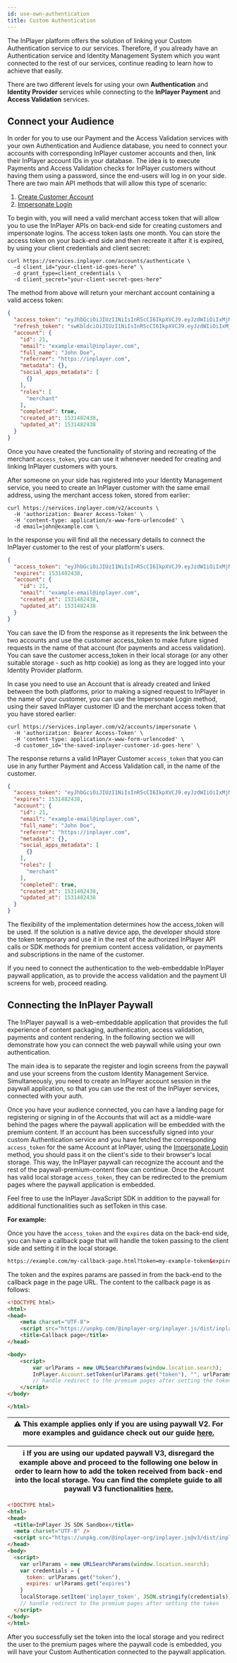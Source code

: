 ```yaml
---
id: use-own-authentication
title: Custom Authentication
---
```


The InPlayer platform offers the solution of linking your Custom Authentication service to our services. Therefore, if you already have an Authentication service and Identity Management System which you want connected to the rest of our services, continue reading to learn how to achieve that easily.  

There are two different levels for using your own **Authentication** and **Identity Provider** services while connecting to the **InPlayer Payment** and **Access Validation** services.

## Connect your Audience

In order for you to use our Payment and the Access Validation services with your own Authentication and Audience database, you need to connect your accounts with corresponding InPlayer customer accounts and then, link their InPlayer account IDs in your database. The idea is to execute Payments and Access Validation checks for InPlayer customers without having them using a password, since the end-users will log in on your side. There are two main API methods that will allow this type of scenario:

1. [Create Customer Account](https://docs.inplayer.com/api/accounts/#operation/v2createAccount) 
2. [Impersonate Login](https://docs.inplayer.com/api/accounts/#operation/v2impersonate) 

To begin with, you will need a valid merchant access token that will allow you to use the InPlayer APIs on back-end side for creating customers and impersonate logins. The access token lasts one month. You can store the access token on your back-end side and then recreate it after it is expired, by using your client credentials and client secret:

```curl
curl https://services.inplayer.com/accounts/authenticate \
  -d client_id="your-client-id-goes-here" \
  -d grant_type=client_credentials \
  -d client_secret="your-client-secret-goes-here"
```

The method from above will return your merchant account containing a valid access token:

```json
{
  "access_token": "eyJhbGciOiJIUzI1NiIsInR5cCI6IkpXVCJ9.eyJzdWIiOiIxMjM0NTY3ODkwIiwibmFtZSI6IkpvaG4gRG9lIiwiaWF0IjoxNTE2MjM5MDIyfQ.SflKxwRJSMeKKF2QT4fwpMeJf36POk6yJV_adQssw5c",
  "refresh_token": "swKbldciOiJIUzI1NiIsInR5cCI6IkpXVCJ9.eyJzdWIiOiIxMjM0NTY3ODkwIiwibmFtZSI6IkpvaG4gRG9lIiwiaWF0IjoxNTE2MjM5MDIyfQ.SflKxwRJSMeKKF2QT4fwpMeJf36POk6yJV_adWAdzCa",
  "account": {
    "id": 21,
    "email": "example-email@inplayer.com",
    "full_name": "John Doe",
    "referrer": "https://inplayer.com",
    "metadata": {},
    "social_apps_metadata": [
      {}
    ],
    "roles": [
      "merchant"
    ],
    "completed": true,
    "created_at": 1531482438,
    "updated_at": 1531482438
  }
}
```

Once you have created the functionality of storing and recreating of the merchant `access_token`, you can use it whenever needed for creating and linking InPlayer customers with yours.

After someone on your side has registered into your Identity Management service, you need to create an InPlayer customer with the same email address, using the merchant access token, stored from earlier:

```curl
curl https://services.inplayer.com/v2/accounts \
  -H 'authorization: Bearer Access-Token' \
  -H 'content-type: application/x-www-form-urlencoded' \
  -d email=john@example.com \
```

In the response you will find all the necessary details to connect the InPlayer customer to the rest of your platform's users.

```json 
{
  "access_token": "eyJhbGciOiJIUzI1NiIsInR5cCI6IkpXVCJ9.eyJzdWIiOiIxMjM0NTY3ODkwIiwibmFtZSI6IkpvaG4gRG9lIiwiaWF0IjoxNTE2MjM5MDIyfQ.SflKxwRJSMeKKF2QT4fwpMeJf36POk6yJV_adQssw5c",
  "expires": 1531482438,
  "account": {
    "id": 21,
    "email": "example-email@inplayer.com",
    "created_at": 1531482438,
    "updated_at": 1531482438
  }
}
```

You can save the ID from the response as it represents the link between the two accounts and use the customer access_token to make future signed requests in the name of that account (for payments and access validation). You can save the customer access_token in their local storage (or any other suitable storage - such as http cookie) as long as they are logged into your Identity Provider platform.

In case you need to use an Account that is already created and linked between the both platforms, prior to making a signed request to InPlayer in the name of your customer, you can use the Impersonate Login method, using their saved InPlayer customer ID and the merchant access token that you have stored earlier:

```curl 
curl https://services.inplayer.com/v2/accounts/impersonate \
  -H 'authorization: Bearer Access-Token' \
  -H 'content-type: application/x-www-form-urlencoded' \
  -d customer_id='the-saved-inplayer-customer-id-goes-here' \
```

The response returns a valid InPlayer Customer `access_token` that you can use in any further Payment and Access Validation call, in the name of the customer.

```json
{
  "access_token": "eyJhbGciOiJIUzI1NiIsInR5cCI6IkpXVCJ9.eyJzdWIiOiIxMjM0NTY3ODkwIiwibmFtZSI6IkpvaG4gRG9lIiwiaWF0IjoxNTE2MjM5MDIyfQ.SflKxwRJSMeKKF2QT4fwpMeJf36POk6yJV_adQssw5c",
  "expires": 1531482438,
  "account": {
    "id": 21,
    "email": "example-email@inplayer.com",
    "full_name": "John Doe",
    "referrer": "https://inplayer.com",
    "metadata": {},
    "social_apps_metadata": [
      {}
    ],
    "roles": [
      "merchant"
    ],
    "completed": true,
    "created_at": 1531482438,
    "updated_at": 1531482438
  }
}
```

The flexibility of the implementation determines how the access_token will be used. If the solution is a native device app, the developer should store the token temporary and use it in the rest of the authorized InPlayer API calls or SDK methods for premium content access validation, or payments and subscriptions in the name of the customer.

If you need to connect the authentication to the web-embeddable InPlayer paywall application, as to provide the access validation and the payment UI screens for web, proceed reading.

## Connecting the InPlayer Paywall

The InPlayer paywall is a web-embeddable application that provides the full experience of content packaging, authentication, access validation, payments and content rendering. In the following section we will demonstrate how you can connect the web paywall while using your own authentication.

The main idea is to separate the register and login screens from the paywall and use your screens from the custom Identity Management Service. Simultaneously, you need to create an InPlayer account session in the paywall application, so that you can use the rest of the InPlayer services, connected with your auth.

Once you have your audience connected, you can have a landing page for registering or signing in of the Accounts that will act as a middle-ware behind the pages where the paywall application will be embedded with the premium content. If an account has been successfully signed into your custom Authentication service and you have fetched the corresponding `access_token` for the same Account at InPlayer, using the [Impersonate Login](https://docs.inplayer.com/api/accounts/#operation/v2impersonate) method, you should pass it on the client's side to their browser's local storage. This way, the InPlayer paywall can recognize the account and the rest of the paywall-premium-content flow can continue. Once the Account has valid local storage `access_token`, they can be redirected to the premium pages where the paywall application is embedded.

Feel free to use the InPlayer JavaScript SDK in addition to the paywall for additional functionalities such as setToken in this case.

**For example:**

Once you have the `access_token` and the `expires` data on the back-end side, you can have a callback page that will handle the token passing to the client side and setting it in the local storage.

```html
https://example.com/my-callback-page.html?token=my-example-token&expires=token-expires
```
The token and the expires params are passed in from the back-end to the callback page in the page URL. The content to the callback page is as follows:

```html
<!DOCTYPE html>
<html>
<head>
    <meta charset="UTF-8">
    <script src="https://unpkg.com/@inplayer-org/inplayer.js/dist/inplayer.umd.js"></script>
    <title>Callback page</title>
</head>

<body>
    <script>
        var urlParams = new URLSearchParams(window.location.search);
        InPlayer.Account.setToken(urlParams.get("token"), "", urlParams.get("expires")); 
        // handle redirect to the premium pages after setting the token
    </script>
</body>

</html> 
```

| ⚠️ This example applies only if you are using paywall V2. For more examples and guidance check out our guide [here.](https://developers.inplayer.com/docs/paywall2/) |
| --- |

| ℹ️ If you are using our updated paywall V3, disregard the example above and proceed to the following one below in order to learn how to add the token received from back-end into the local storage. You can find the complete guide to all paywall V3 functionalities [here.](https://developers.inplayer.com/docs/paywall3/) |
| --- |

```html
<!DOCTYPE html>
<html>
<head>
  <title>InPlayer JS SDK Sandbox</title>
  <meta charset="UTF-8" />
  <script src="https://unpkg.com/@inplayer-org/inplayer.js@v3/dist/inplayer.min.js"></script>
</head>
<body>
  <script>
    var urlParams = new URLSearchParams(window.location.search);
    var credentials = { 
      token: urlParams.get("token"), 
      expires: urlParams.get("expires") 
    }
    localStorage.setItem('inplayer_token', JSON.stringify(credentials));
    // handle redirect to the premium pages after setting the token
  </script>
</body>
</html>
```

After you successfully set the token into the local storage and you redirect the user to the premium pages where the paywall code is embedded, you will have your Custom Authentication connected to the paywall application.
